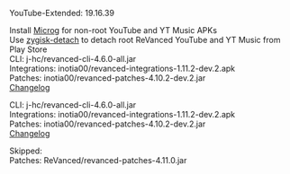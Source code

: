 YouTube-Extended: 19.16.39  

Install [Microg](https://github.com/ReVanced/GmsCore/releases) for non-root YouTube and YT Music APKs  
Use [zygisk-detach](https://github.com/j-hc/zygisk-detach) to detach root ReVanced YouTube and YT Music from Play Store  
CLI: j-hc/revanced-cli-4.6.0-all.jar  
Integrations: inotia00/revanced-integrations-1.11.2-dev.2.apk  
Patches: inotia00/revanced-patches-4.10.2-dev.2.jar  
[Changelog](https://github.com/inotia00/revanced-patches/releases/tag/v4.10.2-dev.2)

CLI: j-hc/revanced-cli-4.6.0-all.jar  
Integrations: inotia00/revanced-integrations-1.11.2-dev.2.apk  
Patches: inotia00/revanced-patches-4.10.2-dev.2.jar  
[Changelog](https://github.com/inotia00/revanced-patches/releases/tag/v4.10.2-dev.2)  

Skipped:  
Patches: ReVanced/revanced-patches-4.11.0.jar    
